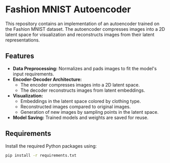 # Fashion MNIST Autoencoder

This repository contains an implementation of an autoencoder trained on the Fashion MNIST dataset. The autoencoder compresses images into a 2D latent space for visualization and reconstructs images from their latent representations.

## Features
- **Data Preprocessing:** Normalizes and pads images to fit the model's input requirements.
- **Encoder-Decoder Architecture:** 
  - The encoder compresses images into a 2D latent space.
  - The decoder reconstructs images from latent embeddings.
- **Visualization:**
  - Embeddings in the latent space colored by clothing type.
  - Reconstructed images compared to original images.
  - Generation of new images by sampling points in the latent space.
- **Model Saving:** Trained models and weights are saved for reuse.

## Requirements
Install the required Python packages using:
```bash
pip install -r requirements.txt
